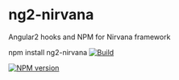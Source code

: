 # ng2-nirvana
Angular2 hooks and NPM for Nirvana framework

npm install ng2-nirvana
[![Build](https://travis-ci.org/jasoncavaliere/ng2-Nirvana.svg?branch=master)](https://travis-ci.org/jasoncavaliere/ng2-Nirvana)


[![NPM version](https://img.shields.io/npm/v/ng2-Nirvana.svg?style=flat-square)](https://www.npmjs.com/package/ng2-Nirvana)

